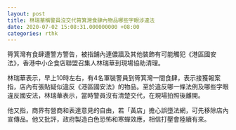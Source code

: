 ```yaml
---
layout: post
title: 林瑞華稱警員沒交代筲箕灣食肆內物品哪些字眼涉違法
date: 2020-07-02 15:08:31.000000000 +08:00
categories: rthk
---
```


筲箕灣有食肆遭警方警告，被指舖內連儂牆及其他裝飾有可能觸犯《港區國安法》，香港中小企食店聯盟召集人林瑞華到現場協助清理。

林瑞華表示，早上10時左右，有4名軍裝警員到筲箕灣一間食肆，表示接獲報案指，店內有張貼疑似違反《港區國安法》的物品。至於違反哪一條法例及哪些字眼違反國安法，林瑞華表示，當時警員沒有清楚交代，在現場拍照後離開。

他又指，商界有營商和表達意見的自由，若「黃店」擔心誤墮法網，可先移除店內宣傳品。他又批評，政府製造白色恐怖和寒蟬效應，相信打壓會陸續有來。
